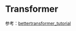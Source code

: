 # Transformer

参考：[bettertransformer_tutorial](https://pytorch.org/tutorials/beginner/bettertransformer_tutorial.html)